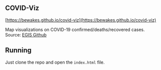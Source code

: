## COVID-Viz

[https://bewakes.github.io/covid-viz](https://bewakes.github.io/covid-viz)

Map visualizations on COVID-19 confirmed/deaths/recovered cases. Source: [EGIS Github](https://github.com/CSSEGISandData/COVID-19)


## Running
Just clone the repo and open the `index.html` file.
